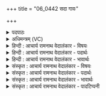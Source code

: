 +++
title = "06_0442 सदा गावः"

+++
<details><summary>पदपाठः</summary>

स꣡दा꣢꣯। गा꣡वः꣢꣯। शु꣡च꣢꣯यः। वि꣣श्व꣡धा꣢यसः। वि꣣श्व꣢। धा꣣यसः। स꣡दा꣢꣯। दे꣣वाः꣢। अ꣣रेप꣡सः꣢। अ꣣। रेप꣡सः꣢। ४४२।
</details>

<details><summary>अधिमन्त्रम् (VC)</summary>

- विश्वेदेवाः
- त्रसदस्युः
- द्विपदा विराट् पङ्क्तिः
- पञ्चमः
- ऐन्द्रं काण्डम्
</details>

<details><summary>हिन्दी : आचार्य रामनाथ वेदालंकार - विषयः</summary>

अगले मन्त्र में ‘विश्वेदेवाः’ देवता हैं। उनकी पवित्रता का वर्णन किया गया है।
</details>

<details><summary>हिन्दी : आचार्य रामनाथ वेदालंकार - पदार्थः</summary>

पदार्थान्वयभाषाः -  (सदा) हमेशा (विश्वधायसः) सबको अपना रस पिलानेवाली (गावः) धेनुएँ, सूर्यकिरणें और वेदवाणियाँ (शुचयः) पवित्र और पवित्रताकारक होती हैं। (सदा) हमेशा (देवाः) दान करने, प्रकाशित होने, प्रकाशित करने आदि गुणवाले सदाचारी विद्वान् लोग (अरेपसः) निर्दोष एवं पवित्र होते हैं ॥६॥
</details>

<details><summary>हिन्दी : आचार्य रामनाथ वेदालंकार - भावार्थः</summary>

भावार्थभाषाः -  सब स्त्री-पुरुषों को गौओं, सूर्यकिरणों, वेदवाणियों और विद्वानों के समान सदा निर्दोष और पवित्र रहना चाहिए ॥६॥
</details>

<details><summary>संस्कृत : आचार्य रामनाथ वेदालंकार - विषयः</summary>

अथ विश्वेदेवा देवताः। तेषां पवित्रत्वं वर्णयति।
</details>

<details><summary>संस्कृत : आचार्य रामनाथ वेदालंकार - पदार्थः</summary>

पदार्थान्वयभाषाः -  (सदा) सर्वदा (विश्वधायसः) विश्वं धापयन्ति रसं पाययन्ति यास्ताः (गावः१) धेनवः, सूर्यदीधितयः, वेदवाचो वा (शुचयः) पवित्राः पाविकाश्च भवन्ति। (सदा) सर्वदा (देवाः) दानदीपनद्योतनादिगुणवन्तः सदाचारिणो विद्वांसः (अरेपसः) निर्दोषाः पवित्राश्च भवन्ति ॥६॥
</details>

<details><summary>संस्कृत : आचार्य रामनाथ वेदालंकार - भावार्थः</summary>

भावार्थभाषाः -  सर्वैः स्त्रीपुरुषैर्धेनुवत् सूर्यरश्मिवद् वेदवाग्वद् विद्वद्वच्च सदा निर्दोषैः पवित्रैश्च भाव्यम् ॥६॥
</details>

<details><summary>संस्कृत : आचार्य रामनाथ वेदालंकार - पादटिप्पनी</summary>

टिप्पणी:   १. गावः शुचयः शुद्धाः पवित्राः। विश्वधायसः विश्वं सर्वं धारयन्ति, सर्वस्य धारयित्र्यः क्षीरादिभिर्हविर्भिः। अथवा गावः आदित्यरश्मयः, अमेध्येऽपि पतमानाः शुद्धाः। अथवा गावः आपः भूमिगताः। अथवा गावः वाचः ऋग्यजुःसामलक्षणाः शुचयः विश्वधायसः विश्वस्य धारयित्र्यः। सदा देवाः अरेपसः अलेपकाः अपापाः। रेप इति पापनाम—इति वि०। गावः गन्तारः ये इन्द्रम् उपगच्छन्ति परिचरणादिभिः ते। विश्वधायसः बह्वन्नाः—इति भ०। गावः गन्तारः स्तोतारो वा—इति सा०।
</details>